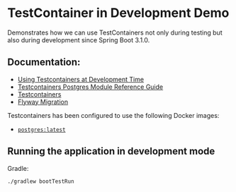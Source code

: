 # TestContainer in Development Demo

Demonstrates how we can use TestContainers not only during testing but also during development since Spring Boot 3.1.0.

## Documentation:

* [Using Testcontainers at Development Time](https://docs.spring.io/spring-boot/docs/3.1.5/reference/html/features.html#features.testing.testcontainers.at-development-time)
* [Testcontainers Postgres Module Reference Guide](https://java.testcontainers.org/modules/databases/postgres/)
* [Testcontainers](https://java.testcontainers.org/)
* [Flyway Migration](https://docs.spring.io/spring-boot/docs/3.1.5/reference/htmlsingle/index.html#howto.data-initialization.migration-tool.flyway)


Testcontainers has been configured to use the following Docker images:

* [`postgres:latest`](https://hub.docker.com/_/postgres)

## Running the application in development mode

Gradle:

```shell
./gradlew bootTestRun
```
